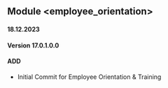 ## Module <employee_orientation>

#### 18.12.2023
#### Version 17.0.1.0.0
#### ADD
- Initial Commit for Employee Orientation & Training
